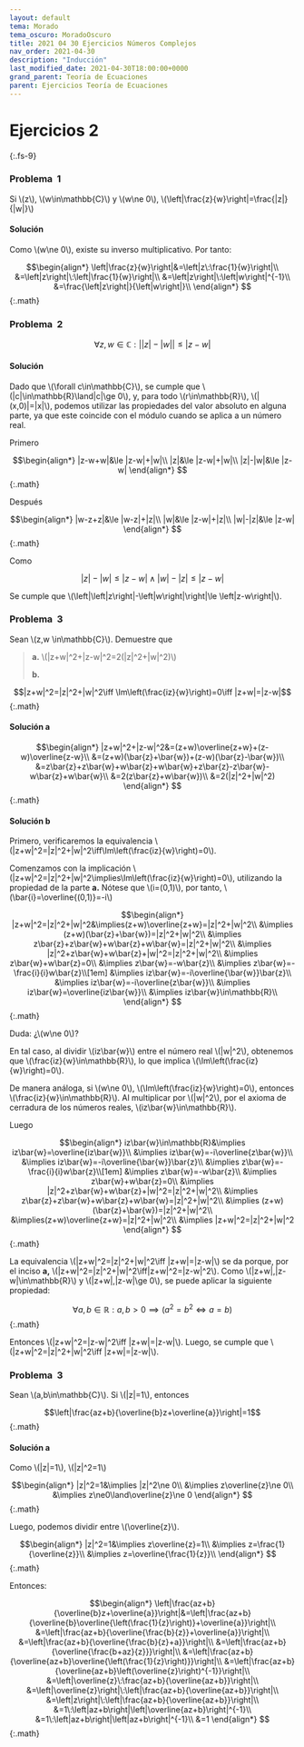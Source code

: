 ```yaml
---
layout: default
tema: Morado
tema_oscuro: MoradoOscuro
title: 2021 04 30 Ejercicios Números Complejos
nav_order: 2021-04-30
description: "Inducción"
last_modified_date: 2021-04-30T18:00:00+0000
grand_parent: Teoría de Ecuaciones
parent: Ejercicios Teoría de Ecuaciones
---
```


# Ejercicios&nbsp;<span class="deg-sitio deg-sitio-texto">2</span>
{:.fs-9}


### Problema &nbsp;<span class="deg-sitio deg-sitio-texto">1</span>

Si \\(z\\), \\(w\in\mathbb{C}\\) y \\(w\ne 0\\), \\(\left\|\frac{z}{w}\right\|=\frac{\|z\|}{\|w\|}\\)

#### Solución 

Como \\(w\ne 0\\), existe su inverso multiplicativo. Por tanto:

$$\begin{align*}
\left|\frac{z}{w}\right|&=\left|z\:\frac{1}{w}\right|\\
&=\left|z\right|\:\left|\frac{1}{w}\right|\\
&=\left|z\right|\:\left|w\right|^{-1}\\
&=\frac{\left|z\right|}{\left|w\right|}\\
\end{align*}
$${:.math}

### Problema &nbsp;<span class="deg-sitio deg-sitio-texto">2</span>

$$\forall z,w\in\mathbb{C}: \left|\left|z\right|-\left|w\right|\right|\le \left|z-w\right|$$

#### Solución 

Dado que \\(\forall c\in\mathbb{C}\\), se cumple que \\(\|c\|\in\mathbb{R}\land\|c\|\ge 0\\), y, para todo \\(r\in\mathbb{R}\\), \\(\|(x,0)\|=\|x\|\\), podemos utilizar las propiedades del valor absoluto en alguna parte, ya que este coincide con el módulo cuando se aplica a un número real.

Primero

$$\begin{align*}
|z-w+w|&\le |z-w|+|w|\\
|z|&\le |z-w|+|w|\\
|z|-|w|&\le |z-w|
\end{align*}
$${:.math}

Después

$$\begin{align*}
|w-z+z|&\le |w-z|+|z|\\
|w|&\le |z-w|+|z|\\
|w|-|z|&\le |z-w|
\end{align*}
$${:.math}

Como

$$|z|-|w|\le |z-w|\land |w|-|z|\le |z-w|$$

Se cumple que \\(\left\|\left\|z\right\|-\left\|w\right\|\right\|\le \left\|z-w\right\|\\).

### Problema &nbsp;<span class="deg-sitio deg-sitio-texto">3</span>

Sean \\(z,w \in\mathbb{C}\\).  Demuestre que

>**a.** \\(\|z+w\|^2+\|z-w\|^2=2(\|z\|^2+\|w\|^2)\\)
>
>**b.** 

$$|z+w|^2=|z|^2+|w|^2\iff \Im\left(\frac{iz}{w}\right)=0\iff |z+w|=|z-w|$${:.math}

#### Solución a

$$\begin{align*}
|z+w|^2+|z-w|^2&=(z+w)\overline{z+w}+(z-w)\overline{z-w}\\
&=(z+w)(\bar{z}+\bar{w})+(z-w)(\bar{z}-\bar{w})\\
&=z\bar{z}+z\bar{w}+w\bar{z}+w\bar{w}+z\bar{z}-z\bar{w}-w\bar{z}+w\bar{w}\\
&=2(z\bar{z}+w\bar{w})\\
&=2(|z|^2+|w|^2)
\end{align*}
$${:.math}

#### Solución b

Primero, verificaremos la equivalencia \\(\|z+w\|^2=\|z\|^2+\|w\|^2\iff\Im\left(\frac{iz}{w}\right)=0\\).

Comenzamos con la implicación \\(\|z+w\|^2=\|z\|^2+\|w\|^2\implies\Im\left(\frac{iz}{w}\right)=0\\), utilizando la propiedad de la parte **a.** Nótese que \\(i=(0,1)\\), por tanto, \\(\bar{i}=\overline{(0,1)}=-i\\)

$$\begin{align*}
|z+w|^2=|z|^2+|w|^2&\implies(z+w)\overline{z+w}=|z|^2+|w|^2\\
&\implies (z+w)(\bar{z}+\bar{w})=|z|^2+|w|^2\\
&\implies z\bar{z}+z\bar{w}+w\bar{z}+w\bar{w}=|z|^2+|w|^2\\
&\implies |z|^2+z\bar{w}+w\bar{z}+|w|^2=|z|^2+|w|^2\\
&\implies z\bar{w}+w\bar{z}=0\\
&\implies z\bar{w}=-w\bar{z}\\
&\implies z\bar{w}=-\frac{i}{i}w\bar{z}\\[1em]
&\implies iz\bar{w}=-i\overline{\bar{w}}\bar{z}\\
&\implies iz\bar{w}=-i\overline{z\bar{w}}\\
&\implies iz\bar{w}=\overline{iz\bar{w}}\\
&\implies iz\bar{w}\in\mathbb{R}\\
\end{align*}
$${:.math}

Duda: ¿\\(w\ne 0\\)?

En tal caso, al dividir  \\(iz\bar{w}\\) entre el número real \\(\|w\|^2\\), obtenemos que \\(\frac{iz}{w}\in\mathbb{R}\\), lo que implica \\(\Im\left(\frac{iz}{w}\right)=0\\). 

De manera análoga, si \\(w\ne 0\\), \\(\Im\left(\frac{iz}{w}\right)=0\\), entonces \\(\frac{iz}{w}\in\mathbb{R}\\). Al multiplicar por \\(\|w\|^2\\), por el axioma de cerradura de los números reales, \\(iz\bar{w}\in\mathbb{R}\\).

Luego

$$\begin{align*}
iz\bar{w}\in\mathbb{R}&\implies iz\bar{w}=\overline{iz\bar{w}}\\
&\implies iz\bar{w}=-i\overline{z\bar{w}}\\
&\implies iz\bar{w}=-i\overline{\bar{w}}\bar{z}\\
&\implies z\bar{w}=-\frac{i}{i}w\bar{z}\\[1em]
&\implies z\bar{w}=-w\bar{z}\\
&\implies z\bar{w}+w\bar{z}=0\\
&\implies |z|^2+z\bar{w}+w\bar{z}+|w|^2=|z|^2+|w|^2\\
&\implies z\bar{z}+z\bar{w}+w\bar{z}+w\bar{w}=|z|^2+|w|^2\\
&\implies (z+w)(\bar{z}+\bar{w})=|z|^2+|w|^2\\
&\implies(z+w)\overline{z+w}=|z|^2+|w|^2\\
&\implies |z+w|^2=|z|^2+|w|^2
\end{align*}
$${:.math}

La equivalencia \\(\|z+w\|^2=\|z\|^2+\|w\|^2\iff \|z+w\|=\|z-w\|\\) se da porque, por el inciso **a,** \\(\|z+w\|^2=\|z\|^2+\|w\|^2\iff\|z+w\|^2=\|z-w\|^2\\). Como \\(\|z+w\|,\|z-w\|\in\mathbb{R}\\) y \\(\|z+w\|,\|z-w\|\ge 0\\), se puede aplicar la siguiente propiedad:

$$\forall a,b\in\mathbb{R}:a,b>0\implies (a^2=b^2\iff a=b)$${:.math}

Entonces \\(\|z+w\|^2=\|z-w\|^2\iff \|z+w\|=\|z-w\|\\). Luego, se cumple que \\(\|z+w\|^2=\|z\|^2+\|w\|^2\iff \|z+w\|=\|z-w\|\\).

### Problema &nbsp;<span class="deg-sitio deg-sitio-texto">3</span>

Sean \\(a,b\in\mathbb{C}\\). Si \\(\|z\|=1\\), entonces

$$\left|\frac{az+b}{\overline{b}z+\overline{a}}\right|=1$${:.math}

#### Solución a
Como \\(\|z\|=1\\), \\(\|z\|^2=1\\)

$$\begin{align*}
|z|^2=1&\implies |z|^2\ne 0\\
&\implies z\overline{z}\ne 0\\
&\implies z\ne0\land\overline{z}\ne 0
\end{align*}
$${:.math}

Luego, podemos dividir entre \\(\overline{z}\\).

$$\begin{align*}
|z|^2=1&\implies z\overline{z}=1\\
&\implies z=\frac{1}{\overline{z}}\\
&\implies z=\overline{\frac{1}{z}}\\
\end{align*}
$${:.math}

Entonces:

$$\begin{align*}
\left|\frac{az+b}{\overline{b}z+\overline{a}}\right|&=\left|\frac{az+b}{\overline{b}\overline{\left(\frac{1}{z}\right)}+\overline{a}}\right|\\
&=\left|\frac{az+b}{\overline{\frac{b}{z}}+\overline{a}}\right|\\
&=\left|\frac{az+b}{\overline{\frac{b}{z}+a}}\right|\\
&=\left|\frac{az+b}{\overline{\frac{b+az}{z}}}\right|\\
&=\left|\frac{az+b}{\overline{az+b}\overline{\left(\frac{1}{z}\right)}}\right|\\
&=\left|\frac{az+b}{\overline{az+b}\left(\overline{z}\right)^{-1}}\right|\\
&=\left|\overline{z}\:\frac{az+b}{\overline{az+b}}\right|\\
&=\left|\overline{z}\right|\:\left|\frac{az+b}{\overline{az+b}}\right|\\
&=\left|z\right|\:\left|\frac{az+b}{\overline{az+b}}\right|\\
&=1\:\left|az+b\right|\left|\overline{az+b}\right|^{-1}\\
&=1\:\left|az+b\right|\left|az+b\right|^{-1}\\
&=1
\end{align*}
$${:.math}
